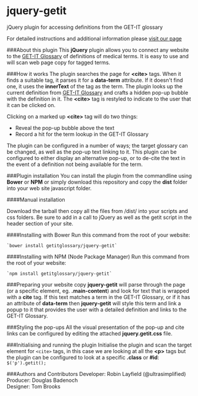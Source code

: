 # jquery-getit
jQuery plugin for accessing definitions from the GET-IT glossary

For detailed instructions and additional information please [visit our page](http://getitglossary.github.io/jquery-getit/)
  
  
###About this plugin
This __jQuery__ plugin allows you to connect any website to the [GET-IT Glossary](http://getitglossary.org/) of definitions of medical terms. It is easy to use and will scan web page copy for tagged terms.
  
###How it works
The plugin searches the page for __&lt;cite&gt;__ tags. When it finds a suitable tag, it parses it for a __data-term__ attribute. If it doesn't find one, it uses the __innerText__ of the tag as the term. The plugin looks up the current definition from [GET-IT Glossary](http://getitglossary.org) and crafts a hidden pop-up bubble with the definition in it. The __&lt;cite&gt;__ tag is restyled to indicate to the user that it can be clicked on.

Clicking on a marked up __&lt;cite&gt;__ tag will do two things:
* Reveal the pop-up bubble above the text
* Record a hit for the term lookup in the GET-IT Glossary

The plugin can be configured in a number of ways; the target glossary can be changed, as well as the pop-up text linking to it. This plugin can be configured to either display an alternative pop-up, or to de-cite the text in the event of a definition not being available for the term.
  
###Plugin installation
You can install the plugin from the commandline using __Bower__ or __NPM__ or simply download this repository and copy the __dist__ folder into your web site javascript folder.
  
####Manual installation

Download the tarball then copy all the files from /dist/ into your scripts and css folders. Be sure to add in a call to jQuery as well as the getit script in the header section of your site.
  

####Installing with Bower
Run this command from the root of your website:

    `bower install getitglossary/jquery-getit`


####Installing with NPM (Node Package Manager)
Run this command from the root of your website:

    `npm install getitglossary/jquery-getit`
  
  
###Preparing your website copy
__jquery-getit__ will parse through the page (or a specific element, eg. __.main-content__) and look for text that is wrapped with a __cite__ tag. If this text matches a term in the GET-IT Glossary, or if it has an attribute of __data-term__ then __jquery-getit__ will style this term and link a popup to it that provides the user with a detailed definition and links to the GET-IT Glossary.
  
###Styling the pop-ups
All the visual presentation of the pop-up and cite links can be configured by editing the attached __jquery.getit.css__ file.

###Initialising and running the plugin
Initialise the plugin and scan the target element for `<cite>` tags, in this case we are looking at all the __&lt;p&gt;__ tags but the plugin can be configured to look at a specific __.class__ or __#id__:  
`$('p').getit();`

  
###Authors and Contributors
Developer: Robin Layfield (@ultrasimplified)   
Producer: Douglas Badenoch  
Designer: Tom Brooks
